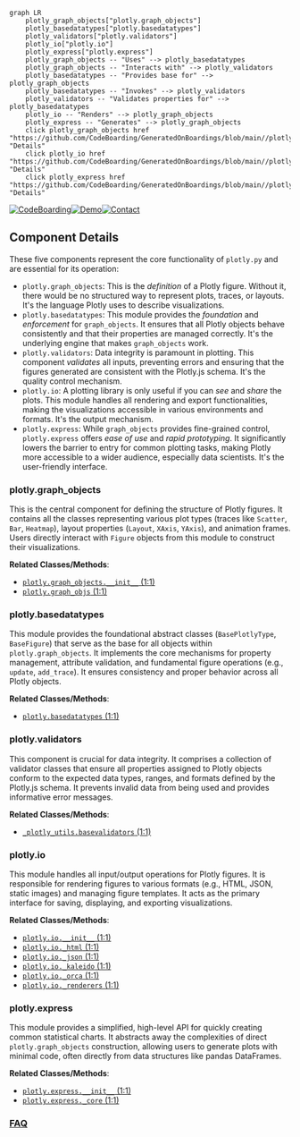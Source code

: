 ```mermaid
graph LR
    plotly_graph_objects["plotly.graph_objects"]
    plotly_basedatatypes["plotly.basedatatypes"]
    plotly_validators["plotly.validators"]
    plotly_io["plotly.io"]
    plotly_express["plotly.express"]
    plotly_graph_objects -- "Uses" --> plotly_basedatatypes
    plotly_graph_objects -- "Interacts with" --> plotly_validators
    plotly_basedatatypes -- "Provides base for" --> plotly_graph_objects
    plotly_basedatatypes -- "Invokes" --> plotly_validators
    plotly_validators -- "Validates properties for" --> plotly_basedatatypes
    plotly_io -- "Renders" --> plotly_graph_objects
    plotly_express -- "Generates" --> plotly_graph_objects
    click plotly_graph_objects href "https://github.com/CodeBoarding/GeneratedOnBoardings/blob/main//plotly.py/plotly_graph_objects.md" "Details"
    click plotly_io href "https://github.com/CodeBoarding/GeneratedOnBoardings/blob/main//plotly.py/plotly_io.md" "Details"
    click plotly_express href "https://github.com/CodeBoarding/GeneratedOnBoardings/blob/main//plotly.py/plotly_express.md" "Details"
```
[![CodeBoarding](https://img.shields.io/badge/Generated%20by-CodeBoarding-9cf?style=flat-square)](https://github.com/CodeBoarding/GeneratedOnBoardings)[![Demo](https://img.shields.io/badge/Try%20our-Demo-blue?style=flat-square)](https://www.codeboarding.org/demo)[![Contact](https://img.shields.io/badge/Contact%20us%20-%20contact@codeboarding.org-lightgrey?style=flat-square)](mailto:contact@codeboarding.org)

## Component Details

These five components represent the core functionality of `plotly.py` and are essential for its operation:
*   `plotly.graph_objects`: This is the *definition* of a Plotly figure. Without it, there would be no structured way to represent plots, traces, or layouts. It's the language Plotly uses to describe visualizations.
*   `plotly.basedatatypes`: This module provides the *foundation* and *enforcement* for `graph_objects`. It ensures that all Plotly objects behave consistently and that their properties are managed correctly. It's the underlying engine that makes `graph_objects` work.
*   `plotly.validators`: Data integrity is paramount in plotting. This component *validates* all inputs, preventing errors and ensuring that the figures generated are consistent with the Plotly.js schema. It's the quality control mechanism.
*   `plotly.io`: A plotting library is only useful if you can *see* and *share* the plots. This module handles all rendering and export functionalities, making the visualizations accessible in various environments and formats. It's the output mechanism.
*   `plotly.express`: While `graph_objects` provides fine-grained control, `plotly.express` offers *ease of use* and *rapid prototyping*. It significantly lowers the barrier to entry for common plotting tasks, making Plotly more accessible to a wider audience, especially data scientists. It's the user-friendly interface.

### plotly.graph_objects
This is the central component for defining the structure of Plotly figures. It contains all the classes representing various plot types (traces like `Scatter`, `Bar`, `Heatmap`), layout properties (`Layout`, `XAxis`, `YAxis`), and animation frames. Users directly interact with `Figure` objects from this module to construct their visualizations.


**Related Classes/Methods**:

- <a href="https://github.com/plotly/plotly.py/blob/master/plotly/graph_objects/__init__.py#L1-L1" target="_blank" rel="noopener noreferrer">`plotly.graph_objects.__init__` (1:1)</a>
- <a href="https://github.com/plotly/plotly.py/blob/master/commands.py#L1-L1" target="_blank" rel="noopener noreferrer">`plotly.graph_objs` (1:1)</a>


### plotly.basedatatypes
This module provides the foundational abstract classes (`BasePlotlyType`, `BaseFigure`) that serve as the base for all objects within `plotly.graph_objects`. It implements the core mechanisms for property management, attribute validation, and fundamental figure operations (e.g., `update`, `add_trace`). It ensures consistency and proper behavior across all Plotly objects.


**Related Classes/Methods**:

- <a href="https://github.com/plotly/plotly.py/blob/master/plotly/basedatatypes.py#L1-L1" target="_blank" rel="noopener noreferrer">`plotly.basedatatypes` (1:1)</a>


### plotly.validators
This component is crucial for data integrity. It comprises a collection of validator classes that ensure all properties assigned to Plotly objects conform to the expected data types, ranges, and formats defined by the Plotly.js schema. It prevents invalid data from being used and provides informative error messages.


**Related Classes/Methods**:

- <a href="https://github.com/plotly/plotly.py/blob/master/_plotly_utils/basevalidators.py#L1-L1" target="_blank" rel="noopener noreferrer">`_plotly_utils.basevalidators` (1:1)</a>


### plotly.io
This module handles all input/output operations for Plotly figures. It is responsible for rendering figures to various formats (e.g., HTML, JSON, static images) and managing figure templates. It acts as the primary interface for saving, displaying, and exporting visualizations.


**Related Classes/Methods**:

- <a href="https://github.com/plotly/plotly.py/blob/master/plotly/io/__init__.py#L1-L1" target="_blank" rel="noopener noreferrer">`plotly.io.__init__` (1:1)</a>
- <a href="https://github.com/plotly/plotly.py/blob/master/plotly/io/_html.py#L1-L1" target="_blank" rel="noopener noreferrer">`plotly.io._html` (1:1)</a>
- <a href="https://github.com/plotly/plotly.py/blob/master/plotly/io/_json.py#L1-L1" target="_blank" rel="noopener noreferrer">`plotly.io._json` (1:1)</a>
- <a href="https://github.com/plotly/plotly.py/blob/master/plotly/io/_kaleido.py#L1-L1" target="_blank" rel="noopener noreferrer">`plotly.io._kaleido` (1:1)</a>
- <a href="https://github.com/plotly/plotly.py/blob/master/plotly/io/_orca.py#L1-L1" target="_blank" rel="noopener noreferrer">`plotly.io._orca` (1:1)</a>
- <a href="https://github.com/plotly/plotly.py/blob/master/plotly/io/_renderers.py#L1-L1" target="_blank" rel="noopener noreferrer">`plotly.io._renderers` (1:1)</a>


### plotly.express
This module provides a simplified, high-level API for quickly creating common statistical charts. It abstracts away the complexities of direct `plotly.graph_objects` construction, allowing users to generate plots with minimal code, often directly from data structures like pandas DataFrames.


**Related Classes/Methods**:

- <a href="https://github.com/plotly/plotly.py/blob/master/plotly/express/__init__.py#L1-L1" target="_blank" rel="noopener noreferrer">`plotly.express.__init__` (1:1)</a>
- <a href="https://github.com/plotly/plotly.py/blob/master/plotly/express/_core.py#L1-L1" target="_blank" rel="noopener noreferrer">`plotly.express._core` (1:1)</a>




### [FAQ](https://github.com/CodeBoarding/GeneratedOnBoardings/tree/main?tab=readme-ov-file#faq)